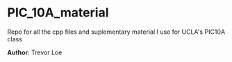 # PIC_10A_material
Repo for all the cpp files and suplementary material I use for UCLA's PIC10A class

**Author**: Trevor Loe
